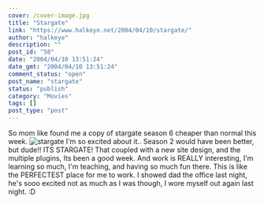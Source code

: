 ```yaml
---
cover: /cover-image.jpg
title: "Stargate"
link: "https://www.halkeye.net/2004/04/10/stargate/"
author: "halkeye"
description: ""
post_id: "58"
date: "2004/04/10 13:51:24"
date_gmt: "2004/04/10 13:51:24"
comment_status: "open"
post_name: "stargate"
status: "publish"
category: "Movies"
tags: []
post_type: "post"
---
```


So mom like found me a copy of stargate season 6 cheaper than normal this week. ![stargate](http://www.halkeye.net/archives/xine_snapshot-4-thumb.png) I'm so excited about it.. Season 2 would have been better, but dude!! ITS STARGATE! That coupled with a new site design, and the multiple plugins, Its been a good week. And work is REALLY interesting, I'm learning so much, I'm teaching, and having so much fun there. This is like the PERFECTEST place for me to work. I showed dad the office last night, he's sooo excited not as much as I was though, I wore myself out again last night. :D